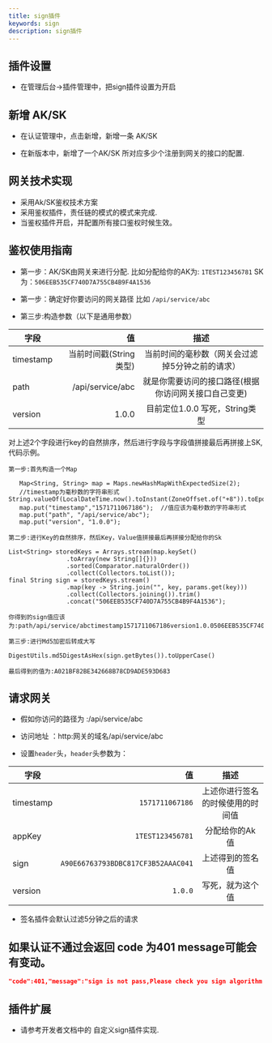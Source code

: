 ```yaml
---
title: sign插件
keywords: sign
description: sign插件
---
```




## 插件设置

* 在管理后台->插件管理中，把sign插件设置为开启


## 新增 AK/SK

* 在认证管理中，点击新增，新增一条 AK/SK

* 在新版本中，新增了一个AK/SK 所对应多少个注册到网关的接口的配置.

## 网关技术实现
 
 * 采用Ak/SK鉴权技术方案
 * 采用鉴权插件，责任链的模式的模式来完成.
 * 当鉴权插件开启，并配置所有接口鉴权时候生效。
 
 
 ## 鉴权使用指南
 
 * 第一步：AK/SK由网关来进行分配. 比如分配给你的AK为: `1TEST123456781`  	SK为：`506EEB535CF740D7A755CB4B9F4A1536` 
 
 * 第一步：确定好你要访问的网关路径 比如 `/api/service/abc`
 
 * 第三步:构造参数（以下是通用参数）
 
| 字段        | 值    |  描述  |
| --------   | -----:  | :----: |
| timestamp  |  当前时间戳(String类型)   |  当前时间的毫秒数（网关会过滤掉5分钟之前的请求）    |
| path       | /api/service/abc  | 就是你需要访问的接口路径(根据你访问网关接口自己变更) |
| version       | 1.0.0  | 目前定位1.0.0 写死，String类型 |

 对上述2个字段进行key的自然排序，然后进行字段与字段值拼接最后再拼接上SK,代码示例。
 
```
第一步:首先构造一个Map 

   Map<String, String> map = Maps.newHashMapWithExpectedSize(2);
   //timestamp为毫秒数的字符串形式 String.valueOf(LocalDateTime.now().toInstant(ZoneOffset.of("+8")).toEpochMilli()) 
   map.put("timestamp","1571711067186");  //值应该为毫秒数的字符串形式 
   map.put("path", "/api/service/abc");
   map.put("version", "1.0.0");

第二步:进行Key的自然排序，然后Key，Value值拼接最后再拼接分配给你的Sk

List<String> storedKeys = Arrays.stream(map.keySet()
                .toArray(new String[]{}))
                .sorted(Comparator.naturalOrder())
                .collect(Collectors.toList());
final String sign = storedKeys.stream()
                .map(key -> String.join("", key, params.get(key)))
                .collect(Collectors.joining()).trim()
                .concat("506EEB535CF740D7A755CB4B9F4A1536");

你得到的sign值应该为:path/api/service/abctimestamp1571711067186version1.0.0506EEB535CF740D7A755CB4B9F4A1536

第三步:进行Md5加密后转成大写

DigestUtils.md5DigestAsHex(sign.getBytes()).toUpperCase()

最后得到的值为:A021BF82BE342668B78CD9ADE593D683
```
 
## 请求网关

* 假如你访问的路径为 :/api/service/abc

* 访问地址 ：http:网关的域名/api/service/abc

* 设置`header`头，`header`头参数为：

| 字段        | 值    |  描述  |
| --------   | -----:  | :----: |
| timestamp  |   `1571711067186`  |  上述你进行签名的时候使用的时间值   |
| appKey     | `1TEST123456781`  | 分配给你的Ak值 |
| sign       | `A90E66763793BDBC817CF3B52AAAC041`  | 上述得到的签名值 |
| version       | `1.0.0`  | 写死，就为这个值 |

* 签名插件会默认过滤5分钟之后的请求

## 如果认证不通过会返回 code 为401 message可能会有变动。

```json
"code":401,"message":"sign is not pass,Please check you sign algorithm!","data":null}
```

## 插件扩展


* 请参考开发者文档中的 自定义sign插件实现.